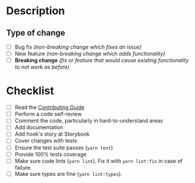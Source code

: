 # Description

<!-- Please include a summary of the change along with relevant motivation and context. -->


## Type of change

<!-- Check all relevant options. -->
- [ ] Bug fix _(non-breaking change which fixes an issue)_
- [ ] New feature _(non-breaking change which adds functionality)_
- [ ] **Breaking change** _(fix or feature that would cause existing functionality to not work as before)_

# Checklist
- [ ] Read the [Contributing Guide](https://github.com/idimetrix/use-react-hook/blob/master/CONTRIBUTING.md)
- [ ] Perform a code self-review
- [ ] Comment the code, particularly in hard-to-understand areas
- [ ] Add documentation
- [ ] Add hook's story at Storybook
- [ ] Cover changes with tests
- [ ] Ensure the test suite passes (`yarn test`)
- [ ] Provide 100% tests coverage
- [ ] Make sure code lints (`yarn lint`). Fix it with `yarn lint:fix` in case of failure.
- [ ] Make sure types are fine (`yarn lint:types`).

<!-- If you can't check all the checkboxes right now - check what you can, create a Draft PR, make some changes if needed and get back to it when you will be able to put some marks in list. -->
